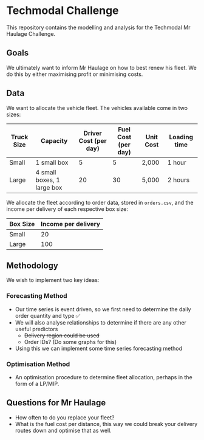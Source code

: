 # Techmodal Challenge
This repository contains the modelling and analysis for the Techmodal Mr Haulage Challenge.

## Goals
We ultimately want to inform Mr Haulage on how to best renew his fleet. We do this by either maximising profit or minimising costs.

## Data
We want to allocate the vehicle fleet. The vehicles available come in two sizes:

| **Truck Size**  | **Capacity** | **Driver Cost (per day)** | **Fuel Cost (per day)** | **Unit Cost** | **Loading time** |
| --- | --- | --- | --- | --- | --- | 
| Small  | 1 small box  | 5 | 5 | 2,000 | 1 hour |
| Large  | 4 small boxes, 1 large box  | 20 | 30 | 5,000 | 2 hours |

We allocate the fleet according to order data, stored in `orders.csv`, and the income per delivery of each respective box size:

| **Box Size**  | **Income per delivery** |
| --- | --- |
| Small | 20 |
| Large | 100 |

## Methodology 

We wish to implement two key ideas:

### Forecasting Method
- Our time series is event driven, so we first need to determine the daily order quantity and type  :white_check_mark:
- We will also analyse relationships to determine if there are any other useful predictors
  - <strike> Delivery region could be used </strike> 
  - Order IDs? (Do some graphs for this)
- Using this we can implement some time series forecasting method
  
### Optimisation Method
- An optimisation procedure to determine fleet allocation, perhaps in the form of a LP/MIP. 

## Questions for Mr Haulage 
- How often to do you replace your fleet?
- What is the fuel cost per distance, this way we could break your delivery routes down and optimise that as well.


